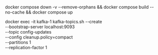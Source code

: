 docker compose down -v --remove-orphans && docker compose build --no-cache && docker compose up


docker exec -it kafka-1 kafka-topics.sh --create \
--bootstrap-server localhost:9093 \
--topic config-updates \
--config cleanup.policy=compact \
--partitions 1 \
--replication-factor 1